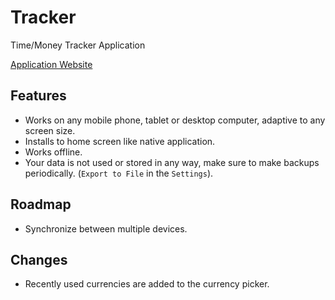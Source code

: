 # Tracker

Time/Money Tracker Application

[Application Website](https://isumix.github.io/tracker/)

## Features

- Works on any mobile phone, tablet or desktop computer, adaptive to any screen size.
- Installs to home screen like native application.
- Works offline.
- Your data is not used or stored in any way, make sure to make backups periodically. (`Export to File` in the `Settings`).

## Roadmap

- Synchronize between multiple devices.

## Changes

- Recently used currencies are added to the currency picker.

